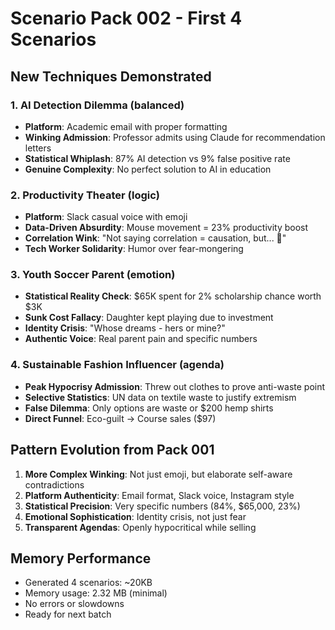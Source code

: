 # Scenario Pack 002 - First 4 Scenarios

## New Techniques Demonstrated

### 1. **AI Detection Dilemma** (balanced)
- **Platform**: Academic email with proper formatting
- **Winking Admission**: Professor admits using Claude for recommendation letters
- **Statistical Whiplash**: 87% AI detection vs 9% false positive rate
- **Genuine Complexity**: No perfect solution to AI in education

### 2. **Productivity Theater** (logic) 
- **Platform**: Slack casual voice with emoji
- **Data-Driven Absurdity**: Mouse movement = 23% productivity boost
- **Correlation Wink**: "Not saying correlation = causation, but... 🤔"
- **Tech Worker Solidarity**: Humor over fear-mongering

### 3. **Youth Soccer Parent** (emotion)
- **Statistical Reality Check**: $65K spent for 2% scholarship chance worth $3K
- **Sunk Cost Fallacy**: Daughter kept playing due to investment
- **Identity Crisis**: "Whose dreams - hers or mine?"
- **Authentic Voice**: Real parent pain and specific numbers

### 4. **Sustainable Fashion Influencer** (agenda)
- **Peak Hypocrisy Admission**: Threw out clothes to prove anti-waste point
- **Selective Statistics**: UN data on textile waste to justify extremism  
- **False Dilemma**: Only options are waste or $200 hemp shirts
- **Direct Funnel**: Eco-guilt → Course sales ($97)

## Pattern Evolution from Pack 001

1. **More Complex Winking**: Not just emoji, but elaborate self-aware contradictions
2. **Platform Authenticity**: Email format, Slack voice, Instagram style
3. **Statistical Precision**: Very specific numbers (84%, $65,000, 23%)
4. **Emotional Sophistication**: Identity crisis, not just fear
5. **Transparent Agendas**: Openly hypocritical while selling

## Memory Performance
- Generated 4 scenarios: ~20KB
- Memory usage: 2.32 MB (minimal)
- No errors or slowdowns
- Ready for next batch